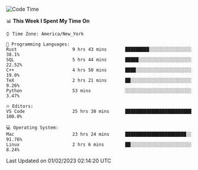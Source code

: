 <!--START_SECTION:waka-->
![Code Time](http://img.shields.io/badge/Code%20Time-108%20hrs%2038%20mins-blue)

📊 **This Week I Spent My Time On** 

```text
⌚︎ Time Zone: America/New_York

💬 Programming Languages: 
Rust                     9 hrs 43 mins       █████████░░░░░░░░░░░░░░░░   38.1% 
SQL                      5 hrs 44 mins       █████░░░░░░░░░░░░░░░░░░░░   22.52% 
C++                      4 hrs 50 mins       ████░░░░░░░░░░░░░░░░░░░░░   19.0% 
TeX                      2 hrs 21 mins       ██░░░░░░░░░░░░░░░░░░░░░░░   9.26% 
Python                   53 mins             ░░░░░░░░░░░░░░░░░░░░░░░░░   3.47%

🔥 Editors: 
VS Code                  25 hrs 30 mins      █████████████████████████   100.0%

💻 Operating System: 
Mac                      23 hrs 24 mins      ███████████████████████░░   91.76% 
Linux                    2 hrs 6 mins        ██░░░░░░░░░░░░░░░░░░░░░░░   8.24%

```


 Last Updated on 01/02/2023 02:14:20 UTC
<!--END_SECTION:waka-->
